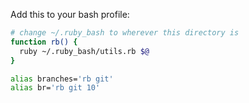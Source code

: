 Add this to your bash profile:

```bash
# change ~/.ruby_bash to wherever this directory is
function rb() {
  ruby ~/.ruby_bash/utils.rb $@
}

alias branches='rb git'
alias br='rb git 10'
```

